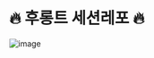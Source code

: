 # 🔥 후롱트 세션레포 🔥
![image](https://github.com/LikeLion-at-CAU-12th/FE-SESSION/assets/101329724/d8a2e642-0dd5-4627-ad33-220d50624ef0)

